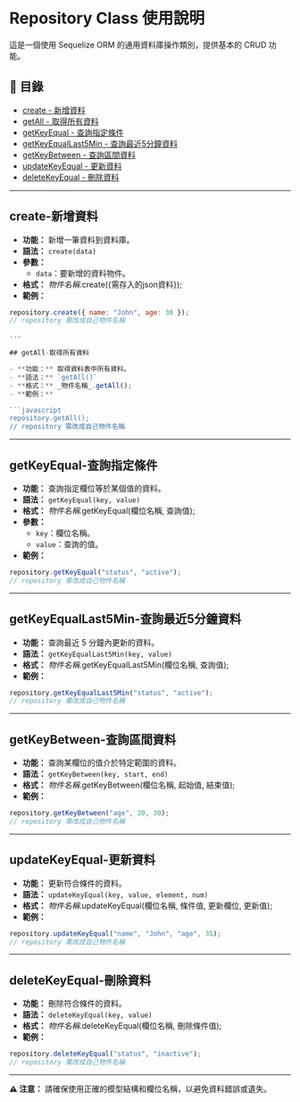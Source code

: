 # Repository Class 使用說明

這是一個使用 Sequelize ORM 的通用資料庫操作類別，提供基本的 CRUD 功能。

## 📝 目錄

  - [create - 新增資料](#create-新增資料)
  - [getAll - 取得所有資料](#getall-取得所有資料)
  - [getKeyEqual - 查詢指定條件](#getkeyequal-查詢指定條件)
  - [getKeyEqualLast5Min - 查詢最近5分鐘資料](#getkeyequallast5min-查詢最近5分鐘資料)
  - [getKeyBetween - 查詢區間資料](#getkeybetween-查詢區間資料)
  - [updateKeyEqual - 更新資料](#updatekeyequal-更新資料)
  - [deleteKeyEqual - 刪除資料](#deletekeyequal-刪除資料)

---

## create-新增資料

- **功能：** 新增一筆資料到資料庫。
- **語法：** `create(data)`
- **參數：**
  - `data`：要新增的資料物件。
- **格式：** _物件名稱_.create({需存入的json資料});
- **範例：**

```javascript
repository.create({ name: "John", age: 30 });
// repository 需改成自己物件名稱

---

## getAll-取得所有資料

- **功能：** 取得資料表中所有資料。
- **語法：** `getAll()`
- **格式：** _物件名稱_.getAll();
- **範例：**

```javascript
repository.getAll();
// repository 需改成自己物件名稱
```

---

## getKeyEqual-查詢指定條件

- **功能：** 查詢指定欄位等於某個值的資料。
- **語法：** `getKeyEqual(key, value)`
- **格式：** _物件名稱_.getKeyEqual(欄位名稱, 查詢值);
- **參數：**
  - `key`：欄位名稱。
  - `value`：查詢的值。
- **範例：**

```javascript
repository.getKeyEqual("status", "active");
// repository 需改成自己物件名稱
```

---

## getKeyEqualLast5Min-查詢最近5分鐘資料

- **功能：** 查詢最近 5 分鐘內更新的資料。
- **語法：** `getKeyEqualLast5Min(key, value)`
- **格式：** _物件名稱_.getKeyEqualLast5Min(欄位名稱, 查詢值);
- **範例：**

```javascript
repository.getKeyEqualLast5Min("status", "active");
// repository 需改成自己物件名稱
```

---

## getKeyBetween-查詢區間資料

- **功能：** 查詢某欄位的值介於特定範圍的資料。
- **語法：** `getKeyBetween(key, start, end)`
- **格式：** _物件名稱_.getKeyBetween(欄位名稱, 起始值, 結束值);
- **範例：**

```javascript
repository.getKeyBetween("age", 20, 30);
// repository 需改成自己物件名稱
```

---

## updateKeyEqual-更新資料

- **功能：** 更新符合條件的資料。
- **語法：** `updateKeyEqual(key, value, element, num)`
- **格式：** _物件名稱_.updateKeyEqual(欄位名稱, 條件值, 更新欄位, 更新值);
- **範例：**

```javascript
repository.updateKeyEqual("name", "John", "age", 35);
// repository 需改成自己物件名稱
```

---

## deleteKeyEqual-刪除資料

- **功能：** 刪除符合條件的資料。
- **語法：** `deleteKeyEqual(key, value)`
- **格式：** _物件名稱_.deleteKeyEqual(欄位名稱, 刪除條件值);
- **範例：**

```javascript
repository.deleteKeyEqual("status", "inactive");
// repository 需改成自己物件名稱
```

---

**⚠️ 注意：** 請確保使用正確的模型結構和欄位名稱，以避免資料錯誤或遺失。

